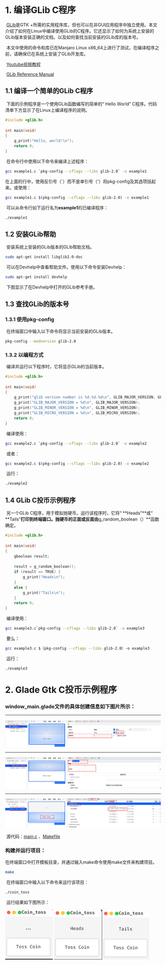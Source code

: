 # 1. 编译GLib C程序

​	[GLib](https://wiki.gnome.org/Projects/GLib)是GTK +所需的实用程序库，但也可以在非GUI应用程序中独立使用。本文介绍了如何在Linux中编译使用GLib的C程序。它还显示了如何为系统上安装的GLib版本安装正确的文档，以及如何查找当前安装的GLib库的版本号。

​	本文中使用的命令和库已在Manjaro Linux x86_64上进行了测试，在编译程序之前，请确保已在系统上安装了GLib开发库。

​	[Youtube视频教程](https://www.youtube.com/watch?v=giKcvEMN5pg&list=PLaybP4QvyRH1obigtMQwhB2DWhPKg32_T&index=7)

​	[GLib Reference Manual](https://developer.gnome.org/glib/2.66/)

## 1.1 编译一个简单的GLib C程序

​	下面的示例程序是一个使用GLib函数编写的简单的“ Hello World” C程序。代码清单下方显示了在Linux上编译程序的说明。

```c
#include <glib.h>

int main(void)
{
	g_print("Hello, world!\n");
	return 0;
}
```

​	在命令行中使用以下命令来编译上述程序：

```bash
gcc example1.c `pkg-config --cflags --libs glib-2.0` -o example1
```

​	在上面的行中，使用反引号（`）而不是单引号（'）将pkg-config及其选项括起来。或使用：

```bash
gcc example1.c $(pkg-config --cflags --libs glib-2.0) -o example1
```

​	可以从命令行如下运行名为**example1**的已编译程序：

```bash
./example1
```

## 1.2 安装GLib帮助

​	安装系统上安装的GLib版本的GLib帮助文档。

```bash
sudo apt-get install libglib2.0-doc
```

​	可以在Devhelp中查看帮助文件。使用以下命令安装Devhelp：

```bash
sudo apt-get install devhelp
```

​	下图显示了在Devhelp中打开的GLib参考手册。



## 1.3 查找GLib的版本号



### 1.3.1 使用pkg-config

​	在终端窗口中输入以下命令将显示当前安装的GLib版本。

```bash
pkg-config --modversion glib-2.0
```

### 1.3.2 以编程方式

​	编译并运行以下程序时，它将显示GLib的当前版本。

```c
#include <glib.h>

int main(void)
{
	g_print("glib version number is %d.%d.%d\n", GLIB_MAJOR_VERSION, GLIB_MINOR_VERSION, GLIB_MICRO_VERSION);
	g_print("GLIB_MAJOR_VERSION = %d\n", GLIB_MAJOR_VERSION);
	g_print("GLIB_MINOR_VERSION = %d\n", GLIB_MINOR_VERSION);
	g_print("GLIB_MICRO_VERSION = %d\n", GLIB_MICRO_VERSION);
	return 0;
}
```

​	编译使用：

```bash
gcc example2.c `pkg-config --cflags --libs glib-2.0` -o example2
```

​	或者：

```bash
gcc example2.c $(pkg-config --cflags --libs glib-2.0) -o example2
```

​	运行：

```bash
./example2
```

## 1.4 GLib C投币示例程序

​	另一个GLib C程序，用于模拟抛硬币。运行该程序时，它将“ **Heads”**或“ **Tails”**打印到终端窗口。抛硬币的正面或反面由**g_random_boolean（）**函数确定。

```c
#include <glib.h>

int main(void)
{
	gboolean result;
	
	result = g_random_boolean();
	if (result == TRUE) {
		g_print("Heads\n");
	}
	else {
		g_print("Tails\n");
	}
	return 0;
}
```

​	编译使用：

```bash
gcc example3.c`pkg-config --cflags --libs glib-2.0` -o example3
```

​	要么：

```bash
gcc example3.c $（pkg-config --cflags --libs glib-2.0）-o example3
```

​	运行：

```bash
./example3
```

# 2. Glade Gtk C投币示例程序

### 	**window_main.glade**文件的具体创建信息如下图片所示：

***

![pic01.png](https://github.com/katoluo/Learn-GTK3-Basics/raw/master/005_coin_toss/images/pic01.png)

***

![pic02.png](https://github.com/katoluo/Learn-GTK3-Basics/raw/master/005_coin_toss/images/pic02.png)

***

![pic03.png](https://github.com/katoluo/Learn-GTK3-Basics/raw/master/005_coin_toss/images/pic03.png)



​	源代码：[main.c](https://github.com/katoluo/Learn-GTK3-Basics/blob/master/005_coin_toss/src/main.c) 、[Makefile](https://github.com/katoluo/Learn-GTK3-Basics/blob/master/005_coin_toss/Makefile)

### 构建并运行项目：

​	在终端窗口中打开模板目录，并通过输入make命令使用make文件来构建项目。

```bash
make
```

​	在终端窗口中输入以下命令来运行该项目：

```bash
./coin_toss
```

​	运行结果如下图所示：

​                  <img src="https://github.com/katoluo/Learn-GTK3-Basics/raw/master/005_coin_toss/images/pic04.png" alt="pic04.png" style="zoom:80%;" />      <img src="https://github.com/katoluo/Learn-GTK3-Basics/raw/master/005_coin_toss/images/pic05.png" alt="pic05.png" style="zoom:80%;" />          <img src="https://github.com/katoluo/Learn-GTK3-Basics/raw/master/005_coin_toss/images/pic06.png" alt="pic06.png" style="zoom:80%;" />

